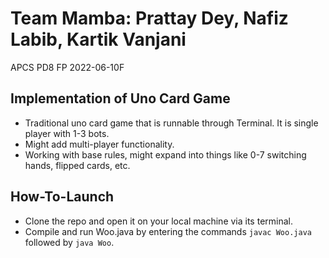 # Team Mamba: Prattay Dey, Nafiz Labib, Kartik Vanjani
APCS PD8
FP
2022-06-10F




## Implementation of Uno Card Game
- Traditional uno card game that is runnable through Terminal. It is single player with 1-3 bots. 
- Might add multi-player functionality.
- Working with base rules, might expand into things like 0-7 switching hands, flipped cards, etc.

## How-To-Launch
- Clone the repo and open it on your local machine via its terminal.
- Compile and run Woo.java by entering the commands ```javac Woo.java``` followed by ```java Woo```.

